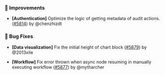 ### 🚀 Improvements

- **[Authentication]** Optimize the logic of getting metadata of audit actions. ([#5814](https://github.com/nocobase/nocobase/pull/5814)) by @chenzhizdt

### 🐛 Bug Fixes

- **[Data visualization]** Fix the initial height of chart block ([#5879](https://github.com/nocobase/nocobase/pull/5879)) by @2013xile

- **[Workflow]** Fix error thrown when async node resuming in manually executing workflow ([#5877](https://github.com/nocobase/nocobase/pull/5877)) by @mytharcher

